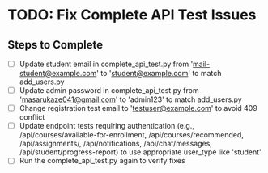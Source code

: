 # TODO: Fix Complete API Test Issues

## Steps to Complete
- [ ] Update student email in complete_api_test.py from 'mail-student@example.com' to 'student@example.com' to match add_users.py
- [ ] Update admin password in complete_api_test.py from 'masarukaze041@gmail.com' to 'admin123' to match add_users.py
- [ ] Change registration test email to 'testuser@example.com' to avoid 409 conflict
- [ ] Update endpoint tests requiring authentication (e.g., /api/courses/available-for-enrollment, /api/courses/recommended, /api/assignments/, /api/notifications, /api/chat/messages, /api/student/progress-report) to use appropriate user_type like 'student'
- [ ] Run the complete_api_test.py again to verify fixes
